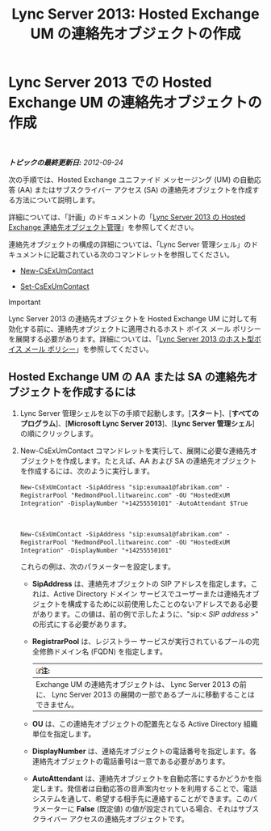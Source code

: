 ﻿---
title: 'Lync Server 2013: Hosted Exchange UM の連絡先オブジェクトの作成'
TOCTitle: Hosted Exchange UM の連絡先オブジェクトの作成
ms:assetid: a39be52f-488a-4523-ad5f-ce1f0d681959
ms:mtpsurl: https://technet.microsoft.com/ja-jp/library/Gg412765(v=OCS.15)
ms:contentKeyID: 48273160
ms.date: 05/19/2016
mtps_version: v=OCS.15
ms.translationtype: HT
---

# Lync Server 2013 での Hosted Exchange UM の連絡先オブジェクトの作成

 

_**トピックの最終更新日:** 2012-09-24_

次の手順では、Hosted Exchange ユニファイド メッセージング (UM) の自動応答 (AA) またはサブスクライバー アクセス (SA) の連絡先オブジェクトを作成する方法について説明します。

詳細については、「計画」のドキュメントの「[Lync Server 2013 の Hosted Exchange 連絡先オブジェクト管理](lync-server-2013-hosted-exchange-contact-object-management.md)」を参照してください。

連絡先オブジェクトの構成の詳細については、「Lync Server 管理シェル」のドキュメントに記載されている次のコマンドレットを参照してください。

  - [New-CsExUmContact](https://docs.microsoft.com/en-us/powershell/module/skype/New-CsExUmContact)

  - [Set-CsExUmContact](https://docs.microsoft.com/en-us/powershell/module/skype/Set-CsExUmContact)


> [!IMPORTANT]
> Lync Server 2013 の連絡先オブジェクトを Hosted Exchange UM に対して有効化する前に、連絡先オブジェクトに適用されるホスト ボイス メール ポリシーを展開する必要があります。詳細については、「<A href="lync-server-2013-hosted-voice-mail-policies.md">Lync Server 2013 のホスト型ボイス メール ポリシー</A>」を参照してください。



## Hosted Exchange UM の AA または SA の連絡先オブジェクトを作成するには

1.  Lync Server 管理シェルを以下の手順で起動します。\[**スタート**\]、\[**すべてのプログラム**\]、\[**Microsoft Lync Server 2013**\]、\[**Lync Server 管理シェル**\] の順にクリックします。

2.  New-CsExUmContact コマンドレットを実行して、展開に必要な連絡先オブジェクトを作成します。たとえば、AA および SA の連絡先オブジェクトを作成するには、次のように実行します。
    
        New-CsExUmContact -SipAddress "sip:exumaa1@fabrikam.com" -RegistrarPool "RedmondPool.litwareinc.com" -OU "HostedExUM Integration" -DisplayNumber "+14255550101" -AutoAttendant $True

       &nbsp;
    
        New-CsExUmContact -SipAddress "sip:exumsa1@fabrikam.com" -RegistrarPool "RedmondPool.litwareinc.com" -OU "HostedExUM Integration" -DisplayNumber "+14255550101"
    
    これらの例は、次のパラメーターを設定します。
    
      - **SipAddress** は、連絡先オブジェクトの SIP アドレスを指定します。これは、Active Directory ドメイン サービスでユーザーまたは連絡先オブジェクトを構成するために以前使用したことのないアドレスである必要があります。この値は、前の例で示したように、"sip:\< *SIP address* \>" の形式にする必要があります。
    
      - **RegistrarPool** は、レジストラー サービスが実行されているプールの完全修飾ドメイン名 (FQDN) を指定します。
        
        <table>
        <thead>
        <tr class="header">
        <th><img src="images/Gg412781.note(OCS.15).gif" title="note" alt="note" />注:</th>
        </tr>
        </thead>
        <tbody>
        <tr class="odd">
        <td>Exchange UM の連絡先オブジェクトは、 Lync Server 2013 の前に、 Lync Server 2013 の展開の一部であるプールに移動することはできません。</td>
        </tr>
        </tbody>
        </table>
    
      - **OU** は、この連絡先オブジェクトの配置先となる Active Directory 組織単位を指定します。
    
      - **DisplayNumber** は、連絡先オブジェクトの電話番号を指定します。各連絡先オブジェクトの電話番号は一意である必要があります。
    
      - **AutoAttendant** は、連絡先オブジェクトを自動応答にするかどうかを指定します。発信者は自動応答の音声案内セットを利用することで、電話システムを通して、希望する相手先に連絡することができます。このパラメーターに **False** (既定値) の値が設定されている場合、それはサブスクライバー アクセスの連絡先オブジェクトです。

